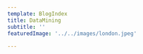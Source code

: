 ```yaml
---
template: BlogIndex
title: DataMining
subtitle: ''
featuredImage: '../../images/london.jpeg'
  
---
```


